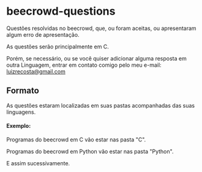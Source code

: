 # beecrowd-questions
Questões resolvidas no beecrowd, que, ou foram aceitas, ou apresentaram algum erro de apresentação.

As questões serão principalmente em C.

Porém, se necessário, ou se você quiser adicionar alguma resposta em outra Linguagem, entrar em contato comigo pelo meu e-mail:
luizrecosta@gmail.com

## Formato
As questões estaram localizadas em suas pastas acompanhadas das suas linguagens.

#### Exemplo:

Programas do beecrowd em C vão estar nas pasta "C".

Programas do beecrowd em Python vão estar nas pasta "Python".

E assim sucessivamente.
